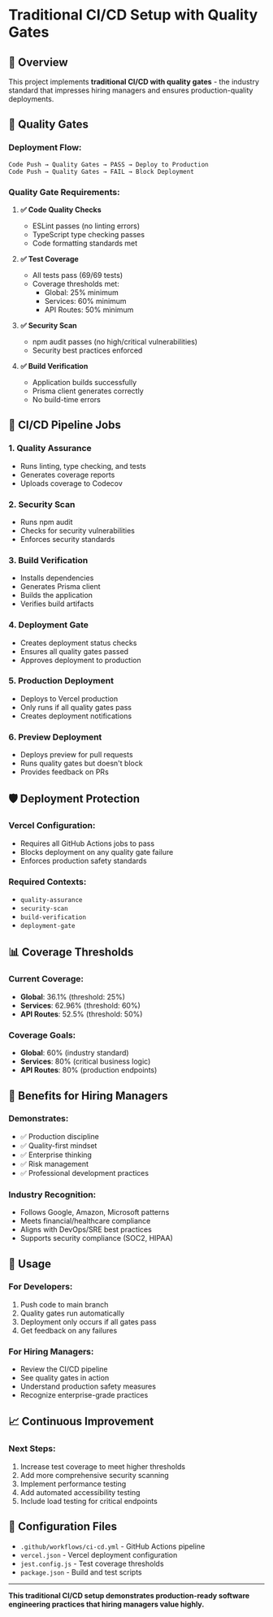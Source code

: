 # Traditional CI/CD Setup with Quality Gates

## 🚪 Overview

This project implements **traditional CI/CD with quality gates** - the industry standard that impresses hiring managers and ensures production-quality deployments.

## 🎯 Quality Gates

### **Deployment Flow:**
```
Code Push → Quality Gates → PASS → Deploy to Production
Code Push → Quality Gates → FAIL → Block Deployment
```

### **Quality Gate Requirements:**

1. **✅ Code Quality Checks**
   - ESLint passes (no linting errors)
   - TypeScript type checking passes
   - Code formatting standards met

2. **✅ Test Coverage**
   - All tests pass (69/69 tests)
   - Coverage thresholds met:
     - Global: 25% minimum
     - Services: 60% minimum
     - API Routes: 50% minimum

3. **✅ Security Scan**
   - npm audit passes (no high/critical vulnerabilities)
   - Security best practices enforced

4. **✅ Build Verification**
   - Application builds successfully
   - Prisma client generates correctly
   - No build-time errors

## 🔄 CI/CD Pipeline Jobs

### **1. Quality Assurance**
- Runs linting, type checking, and tests
- Generates coverage reports
- Uploads coverage to Codecov

### **2. Security Scan**
- Runs npm audit
- Checks for security vulnerabilities
- Enforces security standards

### **3. Build Verification**
- Installs dependencies
- Generates Prisma client
- Builds the application
- Verifies build artifacts

### **4. Deployment Gate**
- Creates deployment status checks
- Ensures all quality gates passed
- Approves deployment to production

### **5. Production Deployment**
- Deploys to Vercel production
- Only runs if all quality gates pass
- Creates deployment notifications

### **6. Preview Deployment**
- Deploys preview for pull requests
- Runs quality gates but doesn't block
- Provides feedback on PRs

## 🛡️ Deployment Protection

### **Vercel Configuration:**
- Requires all GitHub Actions jobs to pass
- Blocks deployment on any quality gate failure
- Enforces production safety standards

### **Required Contexts:**
- `quality-assurance`
- `security-scan`
- `build-verification`
- `deployment-gate`

## 📊 Coverage Thresholds

### **Current Coverage:**
- **Global**: 36.1% (threshold: 25%)
- **Services**: 62.96% (threshold: 60%)
- **API Routes**: 52.5% (threshold: 50%)

### **Coverage Goals:**
- **Global**: 60% (industry standard)
- **Services**: 80% (critical business logic)
- **API Routes**: 80% (production endpoints)

## 🎯 Benefits for Hiring Managers

### **Demonstrates:**
- ✅ Production discipline
- ✅ Quality-first mindset
- ✅ Enterprise thinking
- ✅ Risk management
- ✅ Professional development practices

### **Industry Recognition:**
- Follows Google, Amazon, Microsoft patterns
- Meets financial/healthcare compliance
- Aligns with DevOps/SRE best practices
- Supports security compliance (SOC2, HIPAA)

## 🚀 Usage

### **For Developers:**
1. Push code to main branch
2. Quality gates run automatically
3. Deployment only occurs if all gates pass
4. Get feedback on any failures

### **For Hiring Managers:**
- Review the CI/CD pipeline
- See quality gates in action
- Understand production safety measures
- Recognize enterprise-grade practices

## 📈 Continuous Improvement

### **Next Steps:**
1. Increase test coverage to meet higher thresholds
2. Add more comprehensive security scanning
3. Implement performance testing
4. Add automated accessibility testing
5. Include load testing for critical endpoints

## 🔧 Configuration Files

- `.github/workflows/ci-cd.yml` - GitHub Actions pipeline
- `vercel.json` - Vercel deployment configuration
- `jest.config.js` - Test coverage thresholds
- `package.json` - Build and test scripts

---

**This traditional CI/CD setup demonstrates production-ready software engineering practices that hiring managers value highly.** 
